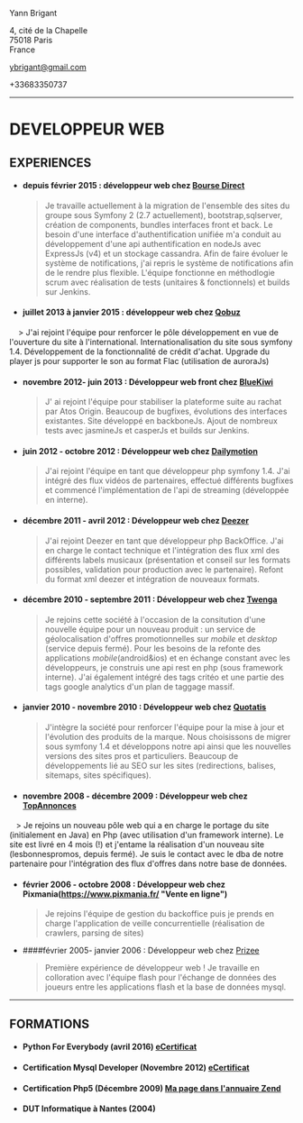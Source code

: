 Yann Brigant

4, cité de la Chapelle                
75018 Paris                                                                                 
France

ybrigant@gmail.com

+33683350737

---


# DEVELOPPEUR WEB



## EXPERIENCES


* #### depuis février 2015 : développeur web chez [Bourse Direct](https://www.boursedirect.fr/ "Cotations, actualités et analyses boursières")
    
    > Je travaille actuellement à la migration de l'ensemble des sites du groupe sous Symfony 2 (2.7 actuellement), bootstrap,sqlserver, création de components, bundles interfaces front et back. Le besoin d'une interface d'authentification unifiée m'a conduit au développement d'une api authentification en nodeJs avec ExpressJs (v4) et un stockage cassandra. Afin de faire évoluer le système de notifications, j'ai repris le système de notifications afin de le rendre plus flexible. L'équipe fonctionne en méthodlogie scrum avec réalisation de tests (unitaires & fonctionnels) et builds sur Jenkins.
    
* #### juillet 2013 à janvier 2015 : développeur web chez [Qobuz](http://www.qobuz.com/ "Musique illimitée et Téléchargements Hi-Res 24-Bit")
    
    > J'ai rejoint l'équipe pour renforcer le pôle développement en vue de l'ouverture du site à l'international. Internationalisation du site sous symfony 1.4. Développement de la fonctionnalité de crédit d'achat. Upgrade du player js pour supporter le son au format Flac (utilisation de auroraJs)


* #### novembre 2012- juin 2013 : Développeur web front chez [BlueKiwi](https://bluekiwi.io/fr/ "Connectez vos collègues, clients et partenaires")
    
    > J' ai rejoint l'équipe pour stabiliser la plateforme suite au rachat par Atos Origin. Beaucoup de bugfixes, évolutions des interfaces existantes. Site développé en backboneJs. Ajout de nombreux tests avec jasmineJs et casperJs et builds sur Jenkins.
    
* #### juin 2012 - octobre 2012 : Développeur web chez [Dailymotion](http://www.dailymotion.com/fr "Trouvez et regardez des vidéos recommandées pour vous")
    
    > J'ai rejoint l'équipe en tant que développeur php symfony 1.4. J'ai intégré des flux vidéos de partenaires, effectué différents bugfixes et commencé l'implémentation de l'api de streaming (développée en interne).


* #### décembre 2011 - avril 2012 : Développeur web chez [Deezer](https://www.deezer.com/fr/ "Deezer est le premier site d'&eacute;coute de musique à la demande")
    
    > J'ai rejoint Deezer en tant que développeur php BackOffice. J'ai en charge le contact technique et l'intégration des flux xml des différents labels musicaux (présentation et conseil sur les formats possibles, validation pour production avec le partenaire). Refont du format xml deezer et intégration de nouveaux formats.
    
* #### décembre 2010 - septembre 2011 : Développeur web chez [Twenga](http://www.twenga.fr/ "Le comparateur de prix le plus complet du web")
    
    > Je rejoins cette société à l'occasion de la consitution d'une nouvelle équipe pour un nouveau produit : un service de géolocalisation d'offres promotionnelles sur *mobile* et *desktop* (service depuis fermé). Pour les besoins de la refonte des applications *mobile*(android&ios) et en échange constant avec les développeurs, je construis une api rest en php (sous framework interne). J'ai également intégré des tags critéo et une partie des tags google analytics d'un plan de taggage massif.
    
* #### janvier 2010 - novembre 2010 : Développeur web chez [Quotatis](http://www.quotatis.fr/ "Devis Travaux - Comparer les prix avec 5 devis gratuitst")

    > J'intègre la société pour renforcer l'équipe pour la mise à jour et l'évolution des produits de la marque. Nous choisissons de migrer sous symfony 1.4 et développons notre api ainsi que les nouvelles versions des sites pros et particuliers. Beaucoup de développements lié au SEO sur les sites (redirections, balises, sitemaps, sites spécifiques).
   
* #### novembre 2008 - décembre 2009 : Développeur web chez [TopAnnonces](http://www.topannonces.fr/ "")

    > Je rejoins un nouveau pôle web qui a en charge le portage du site (initialement en Java) en Php (avec utilisation d'un framework interne). Le site est livré en 4 mois (!) et j'entame la réalisation d'un nouveau site (lesbonnespromos, depuis fermé). Je suis le contact avec le dba de notre partenaire pour l'intégration des flux d'offres dans notre base de données.


* #### février 2006 - octobre 2008 : Développeur web chez Pixmania(https://www.pixmania.fr/ "Vente en ligne")

    > Je rejoins l'équipe de gestion du backoffice puis je prends en charge l'application de veille concurrentielle (réalisation de crawlers, parsing de sites)


* ####février 2005- janvier 2006 : Développeur web chez [Prizee](http://www.prizee.com/ "Jeux gratuits : jeu flash en ligne et encheres de produits Prizee !")

    > Première expérience de développeur web ! Je travaille en colloration avec l'équipe flash pour l'échange de données des joueurs entre les applications flash et la base de données mysql.


---

## FORMATIONS
 
* #### Python For Everybody (avril 2016) [eCertificat](https://www.coursera.org/account/accomplishments/specialization/certificate/EQ63CUMV4YU9) 
 
 
* #### Certification Mysql Developer (Novembre 2012) [eCertificat](https://drive.google.com/file/d/0B7vEdkyr68IxWUw2ZUhQLXp0WlE/view?usp=sharing)


* #### Certification Php5 (Décembre 2009) [Ma page dans l'annuaire Zend](http://www.zend.com/en/yellow-pages/ZEND012321)


* #### DUT Informatique à Nantes (2004)
